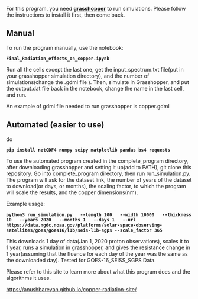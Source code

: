 For this program, you need [**grasshopper**](https://github.com/ustajan/grasshopper) to run simulations. Please follow the instructions to install it first, then come back.

## Manual 

To run the program manually, use the notebook:

**`Final_Radiation_effects_on_copper.ipynb`**

Run all the cells except the last one, get the input_spectrum.txt file(put in your grasshopper simulation directory), and the number of simulations(change the .gdml file <constant name="EventsToRun" value="{number of simulations}"/> ). Then, simulate in Grasshopper, and put the output.dat file back in the notebook, change the name in the last cell, and run.

An example of gdml file needed to run grasshopper is copper.gdml

## Automated (easier to use)

do

**`pip install netCDF4 numpy scipy matplotlib pandas bs4 requests`**

To use the automated program created in the complete_program directory, after downloading grasshopper and setting it up(add to PATH), git clone this repository. Go into complete_program directory, then run run_simulation.py. The program will ask for the dataset link, the number of years of the dataset to download(or days, or months), the scaling factor, to which the program will scale the results, and the copper dimensions(nm).

Example usage: 

**`python3 run_simulation.py   --length 100   --width 10000   --thickness 10   --years 2020   --months 1   --days 1   --url https://data.ngdc.noaa.gov/platforms/solar-space-observing-satellites/goes/goes16/l1b/seis-l1b-sgps --scale_factor 365`**

This downloads 1 day of data(Jan 1, 2020 proton observations), scales it to 1 year, runs a simulation in grasshopper, and gives the resistance change in 1 year(assuming that the fluence for each day of the  year was the same as the downloaded day). Tested for GOES-16_SEISS_SGPS Data.

Please refer to this site to learn more about what this program does and the algorithms it uses.

https://anushbareyan.github.io/copper-radiation-site/
